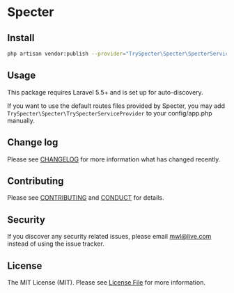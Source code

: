 # Specter

## Install

``` bash
php artisan vendor:publish --provider="TrySpecter\Specter\SpecterServiceProvider"
```

## Usage

This package requires Laravel 5.5+ and is set up for auto-discovery.

If you want to use the default routes files provided by Specter, you may add `TrySpecter\Specter\TrySpecterServiceProvider` to your config/app.php manually.


## Change log

Please see [CHANGELOG](CHANGELOG.md) for more information what has changed recently.

## Contributing

Please see [CONTRIBUTING](CONTRIBUTING.md) and [CONDUCT](CONDUCT.md) for details.

## Security

If you discover any security related issues, please email <mwl@live.com> instead of using the issue tracker.

## License

The MIT License (MIT). Please see [License File](LICENSE.md) for more information.

